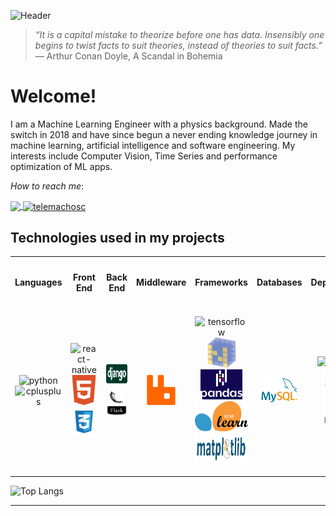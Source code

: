 ![Header](https://github.com/telemachosc/telemachosc/blob/dfb8bdd12385d8bd64eb10e3eddf30d521cc23ef/static/network_banner.gif)
>  _“It is a capital mistake to theorize before one has data. Insensibly one begins to twist facts to suit theories, instead of theories to suit facts.”_  
> — Arthur Conan Doyle, A Scandal in Bohemia

# Welcome!

I am a Machine Learning Engineer with a physics background. Made the switch in 2018 and have since begun a never ending knowledge journey in machine learning, artificial intelligence and software engineering. My interests include Computer Vision, Time Series and performance optimization of ML apps.

_How to reach me_:  

[<img align="center" src="https://img.icons8.com/fluent/32/000000/email-open.png"/> ](mailto:telemachosc@gmail.com?subject=I%20have%20a%20job%20for%20you!)
[<img align="center" src="https://icon-icons.com/icons2/1753/PNG/32/iconfinder-social-media-applications-14linkedin-4102586_113786.png" alt="telemachosc"/>](https://linkedin.com/in/telemachosc)

## Technologies used in my projects

<table>
  <tr>
    <th><h4>Languages</h4></th>
    <th><h4>Front End</h4></th>
    <th><h4>Back End</h4></th>
    <th><h4>Middleware</h4></th>
    <th><h4>Frameworks</h4></th>
    <th><h4>Databases</h4></th>
    <th><h4>Deployment</h4></th>
    <th><h4>Operating </br> Systems</h4></th>
    <th><h4>Version Control</h4></th>
  </tr>
  <td> <!---Languages--->
    <p align="center">
    <img src="https://img.icons8.com/color/48/000000/python.png" alt="python" width="48" height="48"/>
    <img src="https://img.icons8.com/color/48/000000/c-plus-plus-logo.png" alt="cplusplus" width="48" height="48"/>
    </p>
  </td>
  <td> <!---Front End--->
    <p align="center">
      <img src="https://img.icons8.com/color/48/000000/react-native.png" alt="react-native" width="48" height="48"/> </br>
      <img src="https://github.com/telemachosc/telemachosc/blob/93cc2ca2c70fe6310949cf6090977f84038473c6/static/icons/html5.png" alt="html5" width="48" height="48"/> </br>
      <img src="https://github.com/telemachosc/telemachosc/blob/93cc2ca2c70fe6310949cf6090977f84038473c6/static/icons/css3.png" alt="CSS3" width="48" height="48"/>
    </p>
  </td>
  <td> <!---Back End--->
    <p align="center">
      <img src="https://github.com/telemachosc/telemachosc/blob/8b13399c2759a9823b1fd2eb1089c76611b5d171/static/icons/django.png" alt="django"  height="32"/>
      <img src="https://github.com/telemachosc/telemachosc/blob/797b0b355b27d29f1954b08b30d0a27b875bc4ba/static/icons/flask_.png" alt="flask"  width="56"/>
    </p>
  </td>
  <td> <!---Middleware--->
    <p align="center">
      <img src="https://github.com/telemachosc/telemachosc/blob/dfb8bdd12385d8bd64eb10e3eddf30d521cc23ef/static/icons/rabbitmq.png" alt="rabbitmq"  width="48"/>
    </p>
  </td>
   <td> <!---Frameworks--->
    <p align="center">
      <img src="https://www.vectorlogo.zone/logos/tensorflow/tensorflow-icon.svg" alt="tensorflow" width="48" height="48"/> </br>
      <img src="https://github.com/telemachosc/telemachosc/blob/c48e7e7dfb81f596030214b24ee8832cd591d525/static/icons/numpy.png" alt="numpy" width="48" height="48"/> </br>
      <img src="https://github.com/telemachosc/telemachosc/blob/c48e7e7dfb81f596030214b24ee8832cd591d525/static/icons/pandas.png" alt="pandas" height="48"/> </br>
      <img src="https://github.com/telemachosc/telemachosc/blob/c48e7e7dfb81f596030214b24ee8832cd591d525/static/icons/scikit.png" alt="scikit" height="48"/> </br>
      <img src="https://github.com/telemachosc/telemachosc/blob/c48e7e7dfb81f596030214b24ee8832cd591d525/static/icons/matplotlib.png" alt="matplotlib" height="48"/>
    </p>
  </td>
  <td> <!---Databases--->
    <p align="center">
      <img src="https://github.com/telemachosc/telemachosc/blob/dfb8bdd12385d8bd64eb10e3eddf30d521cc23ef/static/icons/mysql-170x115.png" alt="mysql"  width="60"/>
    </p>
  </td>
  <td> <!---Deployment--->
    <p align="center">
      <img src="https://img.icons8.com/color/48/000000/docker.png" alt="docker" width="48" height="48"/>
      <img src="https://github.com/telemachosc/telemachosc/blob/c48e7e7dfb81f596030214b24ee8832cd591d525/static/icons/aws.png" alt="aws" width="48" height="48"/></br>
      <img src="https://github.com/telemachosc/telemachosc/blob/c48e7e7dfb81f596030214b24ee8832cd591d525/static/icons/heroku_plain_wordmark_logo_icon_146480%20(1).png" alt="heroku" width="40" height="40"/>
    </p>
  </td>
  <td> <!---Operating Systems--->
    <p align="center">
      <img src="https://img.icons8.com/color/48/000000/linux.png" alt="linux" width="48" height="48"/>
      <img src="https://github.com/telemachosc/telemachosc/blob/dfb8bdd12385d8bd64eb10e3eddf30d521cc23ef/static/icons/windows.png" alt="windows" width="40" height="40"/>
  </p>
  </td>
  <td> <!---Version Control--->
    <p align="center">
      <img src="https://www.vectorlogo.zone/logos/git-scm/git-scm-icon.svg" alt="git" width="40" height="40"/>
<!--       <img src="https://github.com/telemachosc/telemachosc/blob/048d9e2d44eaabeda58b0db312e5e97c92e4496f/static/icons/dagshub_no_letter.png" alt="git" width="50" /> -->
    </p>  
  </td>
</table>


![Top Langs](https://github-readme-stats.vercel.app/api/top-langs/?username=telemachosc&layout=compact&theme=tokyonight)


***
<!----- ![Telemachos's github stats](https://github-readme-stats.vercel.app/api?username=telemachosc&show_icons=true&theme=tokyonight)>

<!----https://towardsdatascience.com/explore-new-github-readme-feature-7d5cc21bf02f>
<!--- https://github.com/anuraghazra/github-readme-stats --->
